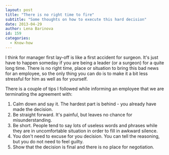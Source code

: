 ```yaml
---
layout: post
title: "There is no right time to fire"
subtitle: "Some thoughts on how to execute this hard decision"
date: 2013-04-29
author: Lena Barinova
id: 159
categories:
  - Know-how
---
```


I think for manager first lay-off is like a first accident for surgeon. It's just have to happen someday if you are being a leader (or a surgeon) for a quite long time. There is no right time, place or situation to bring this bad news for an employee, so the only thing you can do is to make it a bit less stressful for him as well as for yourself.

There is a couple of tips I followed while informing an employee that we are terminating the agreement with:

1.  Calm down and say it. The hardest part is behind - you already have made the decision.
2.  Be straight forward. It's painful, but leaves no chance for misunderstanding.
3.  Be short. People tend to say lots of useless words and phrases while they are in uncomfortable situation in order to fill in awkward silence.
4.  You don't need to excuse for you decision. You can tell the reasoning, but you do not need to feel guilty.
5.  Show that the decision is final and there is no place for negotiation.
